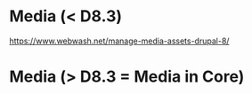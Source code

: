 # Media (< D8.3)

https://www.webwash.net/manage-media-assets-drupal-8/

# Media (> D8.3 = Media in Core)